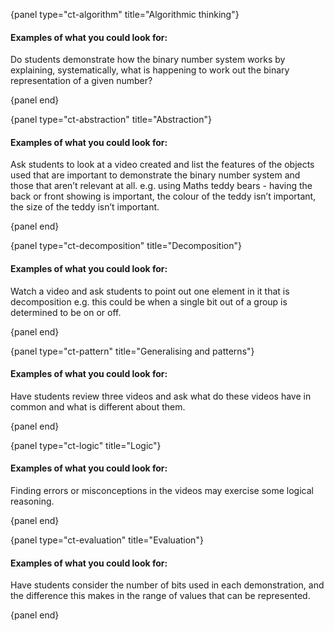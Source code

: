 {panel type="ct-algorithm" title="Algorithmic thinking"}

#### Examples of what you could look for:

Do students demonstrate how the binary number system works by explaining, systematically, what is happening to work out the binary representation of a given number?

{panel end}

{panel type="ct-abstraction" title="Abstraction"}

#### Examples of what you could look for:

Ask students to look at a video created and list the features of the objects used that are important to demonstrate the binary number system and those that aren’t relevant at all. e.g. using Maths teddy bears - having the back or front showing is important, the colour of the teddy isn’t important, the size of the teddy isn’t important.

{panel end}

{panel type="ct-decomposition" title="Decomposition"}

#### Examples of what you could look for:

Watch a video and ask students to point out one element in it that is decomposition e.g. this could be when a single bit out of a group is determined to be on or off.

{panel end}

{panel type="ct-pattern" title="Generalising and patterns"}

#### Examples of what you could look for:

Have students review three videos and ask what do these videos have in common and what is different about them.

{panel end}

{panel type="ct-logic" title="Logic"}

#### Examples of what you could look for:

Finding errors or misconceptions in the videos may exercise some logical reasoning.

{panel end}

{panel type="ct-evaluation" title="Evaluation"}

#### Examples of what you could look for:

Have students consider the number of bits used in each demonstration, and the difference this makes in the range of values that can be represented.

{panel end}